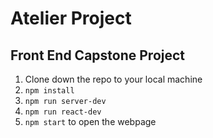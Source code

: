 # Atelier Project
## Front End Capstone Project

1. Clone down the repo to your local machine
2. `npm install`
3. `npm run server-dev`
4. `npm run react-dev`
5. `npm start` to open the webpage
